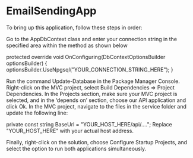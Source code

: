 # EmailSendingApp

To bring up this application, follow these steps in order:

Go to the AppDbContext class and enter your connection string in the specified area within the method as shown below

protected override void OnConfiguring(DbContextOptionsBuilder optionsBuilder)
{
    optionsBuilder.UseNpgsql("YOUR_CONNECTION_STRING_HERE");
}

Run the command Update-Database in the Package Manager Console.
Right-click on the MVC project, select Build Dependencies => Project Dependencies.
In the Projects section, make sure your MVC project is selected, and in the ‘depends on’ section, choose our API application and click Ok.
In the MVC project, navigate to the files in the service folder and update the following line:

private const string BaseUrl = "YOUR_HOST_HERE/api/....";
Replace "YOUR_HOST_HERE" with your actual host address.

Finally, right-click on the solution, choose Configure Startup Projects, and select the option to run both applications simultaneously.
 
